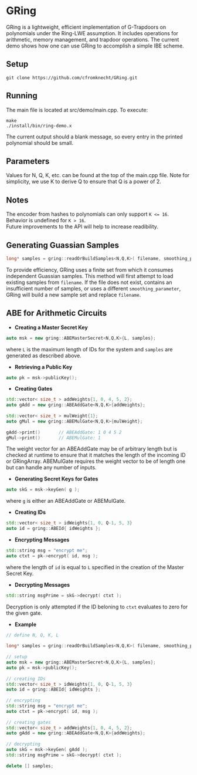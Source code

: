 GRing
=====
GRing is a lightweight, efficient implementation of G-Trapdoors on polynomials under the Ring-LWE assumption.  It includes operations for arithmetic, memory management, and trapdoor operations.  The current demo shows how one can use GRing to accomplish a simple IBE scheme.
  
Setup
-----
```
git clone https://github.com/cfromknecht/GRing.git
```

Running
-------
The main file is located at src/demo/main.cpp. To execute:
```
make  
./install/bin/ring-demo.x
```
The current output should a blank message, so every entry in the printed polynomial should be small.

Parameters
----------
Values for N, Q, K, etc. can be found at the top of the main.cpp file.  Note for simplicity, we use K to derive Q to ensure that Q is a power of 2.

Notes
-----
The encoder from hashes to polynomials can only support ```K <= 16```.  Behavior is undefined for ```K > 16```.  
Future improvements to the API will help to increase readibility.


Generating Guassian Samples
----------------
``` cpp
long* samples = gring::readOrBuildSamples<N,Q,K>( filename, smoothing_parameter );
```
To provide efficiency, GRing uses a finite set from which it consumes independent Guassian samples.  This method will first attempt to load existing samples from ```filename```.  If the file does not exist, contains an insufficient number of samples, or uses a different ```smoothing_parameter```, GRing will build a new sample set and replace ```filename```.


ABE for Arithmetic Circuits
--------------------------
* **Creating a Master Secret Key**
``` cpp
auto msk = new gring::ABEMasterSecret<N,Q,K>{L, samples};
```
where ```L``` is the maximum length of IDs for the system and ```samples``` are generated as described above.

* **Retrieving a Public Key**
``` cpp
auto pk = msk->publicKey();
```

* **Creating Gates**
``` cpp
std::vector< size_t > addWeights{1, 0, 4, 5, 2};
auto gAdd = new gring::ABEAddGate<N,Q,K>{addWeights};
  
std::vector< size_t > mulWeight{1};
auto gMul = new gring::ABEMulGate<N,Q,K>{mulWeight};
  
gAdd->print()       // ABEAddGate: 1 0 4 5 2
gMul->print()       // ABEMulGate: 1
```
The weight vector for an ABEAddGate may be of arbitrary length but is checked at runtime to ensure that it matches the length of the incoming ID or GRingArray.  ABEMulGate requires the weight vector to be of length one but can handle any number of inputs.

* **Generating Secret Keys for Gates**
``` cpp
auto skG = msk->keyGen( g );
```
where ```g``` is either an ABEAddGate or ABEMulGate.

* **Creating IDs**
``` cpp
std::vector< size_t > idWeights{1, 0, Q-1, 5, 3}
auto id = gring::ABEId{ idWeights };
```
* **Encrypting Messages**
``` cpp
std::string msg = "encrypt me";
auto ctxt = pk->encrypt( id, msg );
```
where the length of ```id``` is equal to ```L``` specified in the creation of the Master Secret Key.

* **Decrypting Messages**
``` cpp
std::string msgPrime = skG->decrypt( ctxt );
```
Decryption is only attempted if the ID beloning to ```ctxt``` evaluates to zero for the given gate.

* **Example**
``` cpp
// define N, Q, K, L
  
long* samples = gring::readOrBuildSamples<N,Q,K>( filename, smoothing_parameter );
  
// setup
auto msk = new gring::ABEMasterSecret<N,Q,K>{L, samples};
auto pk = msk->publicKey();
  
// creating IDs
std::vector< size_t > idWeights{1, 0, Q-1, 5, 3}
auto id = gring::ABEId{ idWeights };
  
// encrypting
std::string msg = "encrypt me";
auto ctxt = pk->encrypt( id, msg );
  
// creating gates
std::vector< size_t > addWeights{1, 0, 4, 5, 2};
auto gAdd = new gring::ABEAddGate<N,Q,K>{addWeights};
  
// decrypting
auto skG = msk->keyGen( gAdd );
std::string msgPrime = skG->decrypt( ctxt );
  
delete [] samples;
```








